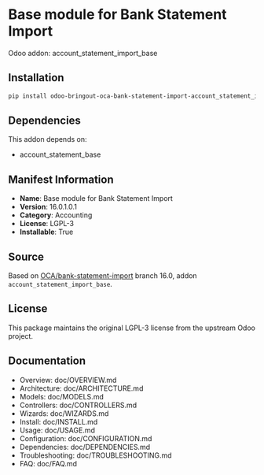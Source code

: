 # Base module for Bank Statement Import

Odoo addon: account_statement_import_base

## Installation

```bash
pip install odoo-bringout-oca-bank-statement-import-account_statement_import_base
```

## Dependencies

This addon depends on:
- account_statement_base

## Manifest Information

- **Name**: Base module for Bank Statement Import
- **Version**: 16.0.1.0.1
- **Category**: Accounting
- **License**: LGPL-3
- **Installable**: True

## Source

Based on [OCA/bank-statement-import](https://github.com/OCA/bank-statement-import) branch 16.0, addon `account_statement_import_base`.

## License

This package maintains the original LGPL-3 license from the upstream Odoo project.

## Documentation

- Overview: doc/OVERVIEW.md
- Architecture: doc/ARCHITECTURE.md
- Models: doc/MODELS.md
- Controllers: doc/CONTROLLERS.md
- Wizards: doc/WIZARDS.md
- Install: doc/INSTALL.md
- Usage: doc/USAGE.md
- Configuration: doc/CONFIGURATION.md
- Dependencies: doc/DEPENDENCIES.md
- Troubleshooting: doc/TROUBLESHOOTING.md
- FAQ: doc/FAQ.md
